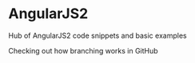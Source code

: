# AngularJS2
Hub of AngularJS2 code snippets and basic examples

Checking out how branching works in GitHub
